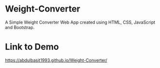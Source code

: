 # Weight-Converter
A Simple Weight Converter Web App created using HTML, CSS, JavaScript and Bootstrap.

# Link to Demo
https://abdulbasit1993.github.io/Weight-Converter/
